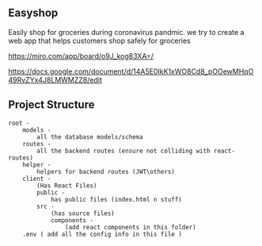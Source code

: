 ## Easyshop
Easily shop for groceries during coronavirus pandmic. we try to create a web app that helps customers shop safely for groceries

https://miro.com/app/board/o9J_kog83XA=/  

https://docs.google.com/document/d/14A5E0IkK1xWO8Cd8_pOOewMHqO49RvZYx4J8LMWMZZ8/edit


## Project Structure
    root - 
        models -
            all the database models/schema
        routes - 
            all the backend routes (ensure not colliding with react-routes)
        helper -
            helpers for backend routes (JWT\others)
        client - 
            (Has React Files)
            public - 
                has public files (index.html n stuff)
            src - 
                (has source files)
                components - 
                    (add react components in this folder)
        .env ( add all the config info in this file )